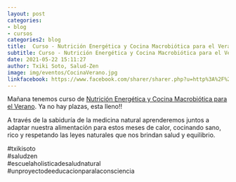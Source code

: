 ```yaml
---
layout: post
categories:
- blog
- cursos
categories2: blog
title:  Curso - Nutrición Energética y Cocina Macrobiótica para el Verano
subtitle: Curso - Nutrición Energética y Cocina Macrobiótica para el Verano
date: 2021-05-22 15:11:27
author: Txiki Soto, Salud-Zen
image: img/eventos/CocinaVerano.jpg
linkfacebook: https://www.facebook.com/sharer/sharer.php?u=http%3A%2F%2Fwww.salud-zen.com%2Fblog%2Fcursos%2F2021%2F05%2F22%2Fcurso-cocina-verano.html&amp;src=sdkpreparse
---
```


Mañana tenemos curso de [Nutrición Energética y Cocina Macrobiótica para el Verano][curso].
Ya no hay plazas, esta lleno!!  

A través de la sabiduría de la medicina natural aprenderemos juntos a adaptar nuestra alimentación para estos meses de calor, cocinando sano, rico y respetando las leyes naturales que nos brindan salud y equilibrio.  

#txikisoto  
#saludzen  
#escuelaholisticadesaludnatural  
#unproyectodeeducacionparalaconsciencia  
  
[curso]:{{site.url}}{{site.baseurl}}/evento/2021/05/23/curso-cocina-verano.html
